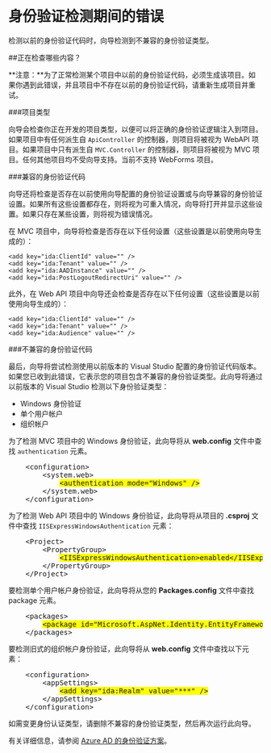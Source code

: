 <properties 
	pageTitle="身份验证检测期间的错误" 
	description="Active Directory 连接向导检测到不兼容的身份验证类型" 
	services="active-directory" 
	documentationCenter="" 
	authors="TomArcher" 
	manager="douge" 
	editor=""/>
  
<tags 
	ms.service="active-directory"  
	ms.date="03/28/2016" 
	wacn.date="07/05/2016"/>

# 身份验证检测期间的错误

检测以前的身份验证代码时，向导检测到不兼容的身份验证类型。

##正在检查哪些内容？

**注意：**为了正常检测某个项目中以前的身份验证代码，必须生成该项目。如果你遇到此错误，并且项目中不存在以前的身份验证代码，请重新生成项目并重试。

###项目类型

向导会检查你正在开发的项目类型，以便可以将正确的身份验证逻辑注入到项目。如果项目中有任何派生自 `ApiController` 的控制器，则项目将被视为 WebAPI 项目。如果项目中只有派生自 `MVC.Controller` 的控制器，则项目将被视为 MVC 项目。任何其他项目均不受向导支持。当前不支持 WebForms 项目。

###兼容的身份验证代码

向导还将检查是否存在以前使用向导配置的身份验证设置或与向导兼容的身份验证设置。如果所有这些设置都存在，则将视为可重入情况，向导将打开并显示这些设置。如果只存在某些设置，则将视为错误情况。

在 MVC 项目中，向导将检查是否存在以下任何设置（这些设置是以前使用向导生成的）：

	<add key="ida:ClientId" value="" />
	<add key="ida:Tenant" value="" />
	<add key="ida:AADInstance" value="" />
	<add key="ida:PostLogoutRedirectUri" value="" />

此外，在 Web API 项目中向导还会检查是否存在以下任何设置（这些设置是以前使用向导生成的）：

	<add key="ida:ClientId" value="" />
	<add key="ida:Tenant" value="" />
	<add key="ida:Audience" value="" />

###不兼容的身份验证代码

最后，向导将尝试检测使用以前版本的 Visual Studio 配置的身份验证代码版本。如果您已收到此错误，它表示您的项目包含不兼容的身份验证类型。此向导将通过以前版本的 Visual Studio 检测以下身份验证类型：

* Windows 身份验证 
* 单个用户帐户 
* 组织帐户 
 

为了检测 MVC 项目中的 Windows 身份验证，此向导将从 **web.config** 文件中查找 `authentication` 元素。

<pre>
	&lt;configuration>
	    &lt;system.web>
	        <span style="background-color: yellow">&lt;authentication mode="Windows" /></span>
	    &lt;/system.web>
	&lt;/configuration>
</pre>

为了检测 Web API 项目中的 Windows 身份验证，此向导将从项目的 **.csproj** 文件中查找 `IISExpressWindowsAuthentication` 元素：

<pre>
	&lt;Project>
	    &lt;PropertyGroup>
	        <span style="background-color: yellow">&lt;IISExpressWindowsAuthentication>enabled&lt;/IISExpressWindowsAuthentication></span>
	    &lt;/PropertyGroup>
	&lt;/Project>
</pre>

要检测单个用户帐户身份验证，此向导将从您的 **Packages.config** 文件中查找 package 元素。

<pre>
	&lt;packages>
	    <span style="background-color: yellow">&lt;package id="Microsoft.AspNet.Identity.EntityFramework" version="2.1.0" targetFramework="net45" /></span>
	&lt;/packages>
</pre>

要检测旧式的组织帐户身份验证，此向导将从 **web.config** 文件中查找以下元素：

<pre>
	&lt;configuration>
	    &lt;appSettings>
	        <span style="background-color: yellow">&lt;add key="ida:Realm" value="***" /></span>
	    &lt;/appSettings>
	&lt;/configuration>
</pre>

如需变更身份认证类型，请删除不兼容的身份验证类型，然后再次运行此向导。

有关详细信息，请参阅 [Azure AD 的身份验证方案](/documentation/articles/active-directory-authentication-scenarios)。
 
<!---HONumber=Mooncake_0620_2016-->